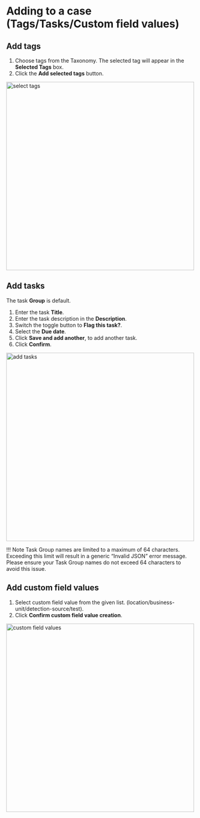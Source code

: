 # Adding to a case (Tags/Tasks/Custom field values)

## Add tags 
1. Choose tags from the Taxonomy. The selected tag will appear in the **Selected Tags** box.
1. Click the **Add selected tags** button.

<img src="/thehive/images/user-guides/analyst-corner/cases/select_tags.png" alt="select tags" width="500" height="500"/>


## Add tasks 
The task **Group** is default. 

1. Enter the task **Title**.
1. Enter the task description in the **Description**. 
1. Switch the toggle button to **Flag this task?**. 
1. Select the **Due date**. 
1. Click **Save and add another**, to add another task. 
1. Click **Confirm**.

<img src="/thehive/images/user-guides/analyst-corner/cases/adding_a_task.png" alt="add tasks" width="500" height="500"/>

!!! Note
    Task Group names are limited to a maximum of 64 characters. Exceeding this limit will result in a generic “Invalid JSON” error message. Please ensure your Task Group names do not exceed 64 characters to avoid this issue.

## Add custom field values 

1. Select custom field value from the given list. (location/business-unit/detection-source/test).
1. Click **Confirm custom field value creation**.

<img src="/thehive/images/user-guides/analyst-corner/cases/adding_a_custom_field_value.png" alt="custom field values" width="500" height="500"/>